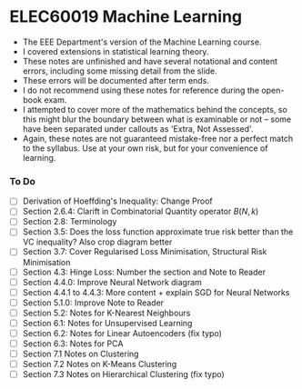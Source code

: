 # ELEC60019 Machine Learning

- The EEE Department's version of the Machine Learning course.
- I covered extensions in statistical learning theory.
- These notes are unfinished and have several notational and content errors, including some missing detail from the slide. 
- These errors will be documented after term ends. 
- I do not recommend using these notes for reference during the open-book exam.
- I attempted to cover more of the mathematics behind the concepts, so this might blur the boundary between what is examinable or not – some have been separated under callouts as 'Extra, Not Assessed'.
- Again, these notes are not guaranteed mistake-free nor a perfect match to the syllabus. Use at your own risk, but for your convenience of learning.


### To Do
- [ ] Derivation of Hoeffding's Inequality: Change Proof
- [ ] Section 2.6.4: Clarift in Combinatorial Quantity operator $B(N,k)$
- [ ] Section 2.8: Terminology
- [ ] Section 3.5: Does the loss function approximate true risk better than the VC inequality? Also crop diagram better
- [ ] Section 3.7: Cover Regularised Loss Minimisation, Structural Risk Minimisation
- [ ] Section 4.3: Hinge Loss: Number the section and Note to Reader
- [ ] Section 4.4.0: Improve Neural Network diagram
- [ ] Section 4.4.1 to 4.4.3: More content + explain SGD for Neural Networks
- [ ] Section 5.1.0: Improve Note to Reader
- [ ] Section 5.2: Notes for K-Nearest Neighbours
- [ ] Section 6.1: Notes for Unsupervised Learning
- [ ] Section 6.2: Notes for Linear Autoencoders (fix typo)
- [ ] Section 6.3: Notes for PCA
- [ ] Section 7.1 Notes on Clustering
- [ ] Section 7.2 Notes on K-Means Clustering
- [ ] Section 7.3 Notes on Hierarchical Clustering (fix typo)
